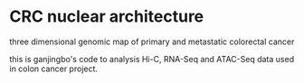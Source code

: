 # CRC nuclear architecture
three dimensional genomic map of primary and metastatic colorectal cancer

this is ganjingbo's code to analysis Hi-C, RNA-Seq and ATAC-Seq data used in colon cancer project.
